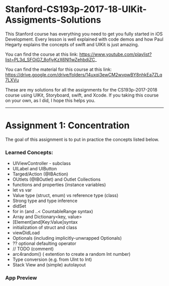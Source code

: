 # Stanford-CS193p-2017-18-UIKit-Assigments-Solutions


This Stanford course has everything you need to get you fully started in iOS Development. Every lesson is well explained with code demos and how Paul Hegarty explains the concepts of swift and UIKit is just amazing. 

You can find the course at this link: https://www.youtube.com/playlist?list=PL3d_SFOiG7_8ofjyKzX6Nl1wZehbdiZC_

You can find the material for this course at this link: https://drive.google.com/drive/folders/14uxqi3ewCM2wvpwBY8nhkEa7ZLq7LXVu

These are my solutions for all the assignments for the CS193p-2017-2018 course using UIKit, Storyboard, swift, and Xcode. If you taking this course on your own, as I did, I hope this helps you. 

----------

# Assignment 1: Concentration

The goal of this assignment is to put in practice the concepts listed below.

### Learned Concepts:

* UIViewController - subclass
* UILabel and UIButton
* Targed/Action (@IBAction)
* OUtlets (@IBOutlet) and Outlet Collections
* functions and properties (instance variables)
* let vs var
* Value type (struct, enum) vs reference type (class)
* Strong type and type inference
* didSet
* for in (and ..< CountableRange syntax)
* Array<Element> and Dictionary<key, value>
* [Element]and[Key:Value]syntax
* initialization of struct and class
* viewDidLoad
* Optionals (including implicitly-unwrapped Optionals)
* ?? optional defaulting operator
* // TODO (comment)
* arc4random() ( extention to create a random Int number)
* Type conversion (e.g. from UInt to Int)
* Stack View and (simple) autolayout

### App Preview


